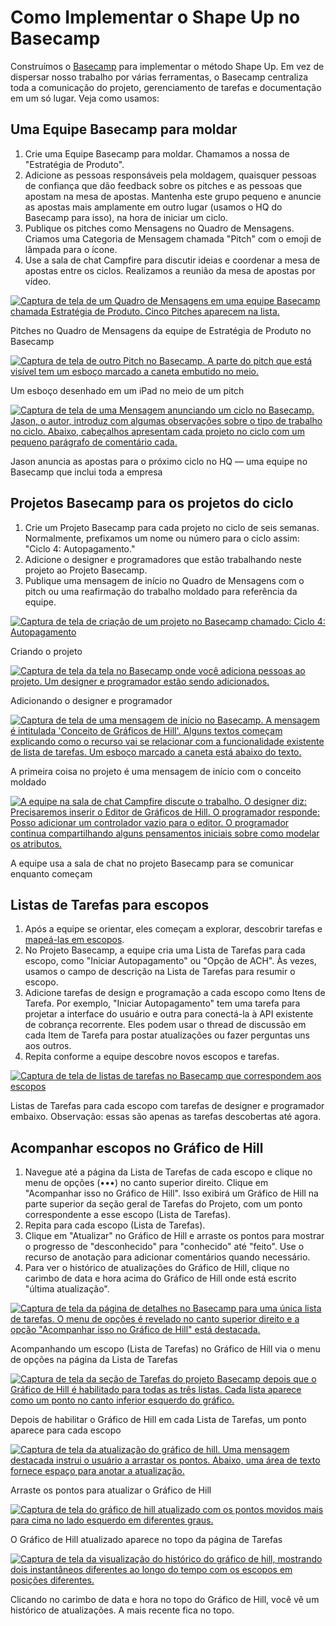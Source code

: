 # Como Implementar o Shape Up no Basecamp

Construímos o [Basecamp](https://basecamp.com/) para implementar o método Shape Up. Em vez de dispersar nosso trabalho por várias ferramentas, o Basecamp centraliza toda a comunicação do projeto, gerenciamento de tarefas e documentação em um só lugar. Veja como usamos:

## Uma Equipe Basecamp para moldar

1. Crie uma Equipe Basecamp para moldar. Chamamos a nossa de "Estratégia de Produto".
2. Adicione as pessoas responsáveis pela moldagem, quaisquer pessoas de confiança que dão feedback sobre os pitches e as pessoas que apostam na mesa de apostas. Mantenha este grupo pequeno e anuncie as apostas mais amplamente em outro lugar (usamos o HQ do Basecamp para isso), na hora de iniciar um ciclo.
3. Publique os pitches como Mensagens no Quadro de Mensagens. Criamos uma Categoria de Mensagem chamada "Pitch" com o emoji de lâmpada para o ícone.
4. Use a sala de chat Campfire para discutir ideias e coordenar a mesa de apostas entre os ciclos. Realizamos a reunião da mesa de apostas por vídeo.

[![Captura de tela de um Quadro de Mensagens em uma equipe Basecamp chamada Estratégia de Produto. Cinco Pitches aparecem na lista.](assets/message_board-a06e9431a81441c11011bd5ca2fcb1498b855124ebb7a0ad1e2ab68ddb0b66fd.png)](assets/message_board-a06e9431a81441c11011bd5ca2fcb1498b855124ebb7a0ad1e2ab68ddb0b66fd.png)

Pitches no Quadro de Mensagens da equipe de Estratégia de Produto no Basecamp

[![Captura de tela de outro Pitch no Basecamp. A parte do pitch que está visível tem um esboço marcado a caneta embutido no meio.](assets/sketches_in_message-44bbfe2f97a960cd88aa15b7e1fc11371d13c1af9ab1008a687ba83adca1df40.png)](assets/sketches_in_message-44bbfe2f97a960cd88aa15b7e1fc11371d13c1af9ab1008a687ba83adca1df40.png)

Um esboço desenhado em um iPad no meio de um pitch

[![Captura de tela de uma Mensagem anunciando um ciclo no Basecamp. Jason, o autor, introduz com algumas observações sobre o tipo de trabalho no ciclo. Abaixo, cabeçalhos apresentam cada projeto no ciclo com um pequeno parágrafo de comentário cada.](assets/announcement-1b41353bfc24684f2f58dcde6e280ae706e20f60925ed7c47b6adb34e45d948b.png)](assets/announcement-1b41353bfc24684f2f58dcde6e280ae706e20f60925ed7c47b6adb34e45d948b.png)

Jason anuncia as apostas para o próximo ciclo no HQ — uma equipe no Basecamp que inclui toda a empresa

## Projetos Basecamp para os projetos do ciclo

1. Crie um Projeto Basecamp para cada projeto no ciclo de seis semanas. Normalmente, prefixamos um nome ou número para o ciclo assim: "Ciclo 4: Autopagamento."
2. Adicione o designer e programadores que estão trabalhando neste projeto ao Projeto Basecamp.
3. Publique uma mensagem de início no Quadro de Mensagens com o pitch ou uma reafirmação do trabalho moldado para referência da equipe.

[![Captura de tela de criação de um projeto no Basecamp chamado: Ciclo 4: Autopagamento](assets/creating_project-e8ef758fd3abe4d9ebe479b55a630ce2dde6a1a83c9df4fef131ebb6e44b72cb.png)](assets/creating_project-e8ef758fd3abe4d9ebe479b55a630ce2dde6a1a83c9df4fef131ebb6e44b72cb.png)

Criando o projeto

[![Captura de tela da tela no Basecamp onde você adiciona pessoas ao projeto. Um designer e programador estão sendo adicionados.](assets/adding_people-64aae826d8c722a95e3747c22213bc304cf05e443b1deffe2bb368e3b58312c5.png)](assets/adding_people-64aae826d8c722a95e3747c22213bc304cf05e443b1deffe2bb368e3b58312c5.png)

Adicionando o designer e programador

[![Captura de tela de uma mensagem de início no Basecamp. A mensagem é intitulada 'Conceito de Gráficos de Hill'. Alguns textos começam explicando como o recurso vai se relacionar com a funcionalidade existente de lista de tarefas. Um esboço marcado a caneta está abaixo do texto.](assets/concept_message-6701d89c76753bc47de6e41a1daca7f59611bcaa7c209514e0e41ca0bdfad48f.png)](assets/concept_message-6701d89c76753bc47de6e41a1daca7f59611bcaa7c209514e0e41ca0bdfad48f.png)

A primeira coisa no projeto é uma mensagem de início com o conceito moldado

[![A equipe na sala de chat Campfire discute o trabalho. O designer diz: Precisaremos inserir o Editor de Gráficos de Hill. O programador responde: Posso adicionar um controlador vazio para o editor. O programador continua compartilhando alguns pensamentos iniciais sobre como modelar os atributos.](assets/where_to_start-3f152d1d0df2ca09a6e8576cfe152b0d66b6e24e3eca2edf0cff89bfb29febd5.png)](assets/where_to_start-3f152d1d0df2ca09a6e8576cfe152b0d66b6e24e3eca2edf0cff89bfb29febd5.png)

A equipe usa a sala de chat no projeto Basecamp para se comunicar enquanto começam

## Listas de Tarefas para escopos

1. Após a equipe se orientar, eles começam a explorar, descobrir tarefas e [mapeá-las em escopos](https://basecamp.com/shapeup/3.3-chapter-12).
2. No Projeto Basecamp, a equipe cria uma Lista de Tarefas para cada escopo, como "Iniciar Autopagamento" ou "Opção de ACH". Às vezes, usamos o campo de descrição na Lista de Tarefas para resumir o escopo.
3. Adicione tarefas de design e programação a cada escopo como Itens de Tarefa. Por exemplo, "Iniciar Autopagamento" tem uma tarefa para projetar a interface do usuário e outra para conectá-la à API existente de cobrança recorrente. Eles podem usar o thread de discussão em cada Item de Tarefa para postar atualizações ou fazer perguntas uns aos outros.
4. Repita conforme a equipe descobre novos escopos e tarefas.

[![Captura de tela de listas de tarefas no Basecamp que correspondem aos escopos](assets/scopes_as_lists-e7df4e5b6e066746f0d5af71b61bcfa684e919bdf95af968a76473d3dc527336.png)](assets/scopes_as_lists-e7df4e5b6e066746f0d5af71b61bcfa684e919bdf95af968a76473d3dc527336.png)

Listas de Tarefas para cada escopo com tarefas de designer e programador embaixo. Observação: essas são apenas as tarefas descobertas até agora.

## Acompanhar escopos no Gráfico de Hill

1. Navegue até a página da Lista de Tarefas de cada escopo e clique no menu de opções (•••) no canto superior direito. Clique em "Acompanhar isso no Gráfico de Hill". Isso exibirá um Gráfico de Hill na parte superior da seção geral de Tarefas do Projeto, com um ponto correspondente a esse escopo (Lista de Tarefas).
2. Repita para cada escopo (Lista de Tarefas).
3. Clique em "Atualizar" no Gráfico de Hill e arraste os pontos para mostrar o progresso de "desconhecido" para "conhecido" até "feito". Use o recurso de anotação para adicionar comentários quando necessário.
4. Para ver o histórico de atualizações do Gráfico de Hill, clique no carimbo de data e hora acima do Gráfico de Hill onde está escrito "última atualização".

[![Captura de tela da página de detalhes no Basecamp para uma única lista de tarefas. O menu de opções é revelado no canto superior direito e a opção "Acompanhar isso no Gráfico de Hill" está destacada.](assets/tracking_on_hill-0f621c00fd875d6d55082d1362b4174fea59354ac06fe0b4b50c27473cae5e07.png)](assets/tracking_on_hill-0f621c00fd875d6d55082d1362b4174fea59354ac06fe0b4b50c27473cae5e07.png)

Acompanhando um escopo (Lista de Tarefas) no Gráfico de Hill via o menu de opções na página da Lista de Tarefas

[![Captura de tela da seção de Tarefas do projeto Basecamp depois que o Gráfico de Hill é habilitado para todas as três listas. Cada lista aparece como um ponto no canto inferior esquerdo do gráfico.](assets/hill_enabled-193434710093d3297d57f9fd5d0a00edc3a2b1fe3154bb39c550099763888e91.png)](assets/hill_enabled-193434710093d3297d57f9fd5d0a00edc3a2b1fe3154bb39c550099763888e91.png)

Depois de habilitar o Gráfico de Hill em cada Lista de Tarefas, um ponto aparece para cada escopo

[![Captura de tela da atualização do gráfico de hill. Uma mensagem destacada instrui o usuário a arrastar os pontos. Abaixo, uma área de texto fornece espaço para anotar a atualização.](assets/updating_hill-ea82743dbe9160785fa2e6efce93d55224aaa519c7956cbc848abbbba5fbc1dd.png)](assets/updating_hill-ea82743dbe9160785fa2e6efce93d55224aaa519c7956cbc848abbbba5fbc1dd.png)

Arraste os pontos para atualizar o Gráfico de Hill

[![Captura de tela do gráfico de hill atualizado com os pontos movidos mais para cima no lado esquerdo em diferentes graus.](assets/updated_hill-d19d82544a354d7ef16d62d7294727a1e538afdb0fffaa262fa509c8e859b664.png)](assets/updated_hill-d19d82544a354d7ef16d62d7294727a1e538afdb0fffaa262fa509c8e859b664.png)

O Gráfico de Hill atualizado aparece no topo da página de Tarefas

[![Captura de tela da visualização do histórico do gráfico de hill, mostrando dois instantâneos diferentes ao longo do tempo com os escopos em posições diferentes.](assets/hill_history-68290776bbb50c0576e701d1c23277ad7482ce07fc2b4f529fba8044adcf2e0f.png)](assets/hill_history-68290776bbb50c0576e701d1c23277ad7482ce07fc2b4f529fba8044adcf2e0f.png)

Clicando no carimbo de data e hora no topo do Gráfico de Hill, você vê um histórico de atualizações. A mais recente fica no topo.